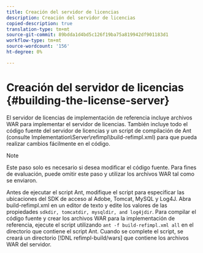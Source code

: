 ```yaml
---
title: Creación del servidor de licencias
description: Creación del servidor de licencias
copied-description: true
translation-type: tm+mt
source-git-commit: 89bdda1d4bd5c126f19ba75a819942df901183d1
workflow-type: tm+mt
source-wordcount: '156'
ht-degree: 0%

---
```



# Creación del servidor de licencias {#building-the-license-server}

El servidor de licencias de implementación de referencia incluye archivos WAR para implementar el servidor de licencias. También incluye todo el código fuente del servidor de licencias y un script de compilación de Ant (consulte Implementation\Server\refimpl\build-refimpl.xml) para que pueda realizar cambios fácilmente en el código.

>[!NOTE]
>
>Este paso solo es necesario si desea modificar el código fuente. Para fines de evaluación, puede omitir este paso y utilizar los archivos WAR tal como se enviaron.

Antes de ejecutar el script Ant, modifique el script para especificar las ubicaciones del SDK de acceso al Adobe, Tomcat, MySQL y Log4J. Abra build-refimpl.xml en un editor de texto y edite los valores de las propiedades `sdkdir, tomcatdir, mysqldir, and log4jdir`. Para compilar el código fuente y crear los archivos WAR para la implementación de referencia, ejecute el script utilizando `ant -f build-refimpl.xml all` en el directorio que contiene el script Ant. Cuando se complete el script, se creará un directorio [!DNL refimpl-build/wars] que contiene los archivos WAR del servidor.
